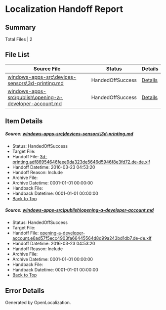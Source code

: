 # <a name='report-top'></a> Localization Handoff Report

## Summary
 Total Files | 2

## File List
 Source File | Status | Details 
 ----------- | ------ | ------- 
 [windows-apps-src\devices-sensors\3d-printing.md](https://github.com/Microsoft/windows-apps/blob/5d115a7944efa26c1bb733aecfbfeb0b9a407ccd/windows-apps-src/devices-sensors/3d-printing.md) | HandedOffSuccess | [Details](#10985dec69a38e1ec7452de069768b572e2f5aca1939)
 [windows-apps-src\publish\opening-a-developer-account.md](https://github.com/Microsoft/windows-apps/blob/dd0da5871a59ddc35af36e3b64b3af8439585774/windows-apps-src/publish/opening-a-developer-account.md) | HandedOffSuccess | [Details](#2b07eedf5596703ef4cb07cdf6fbd946e33ff0503315)

## Item Details
##### <a name='10985dec69a38e1ec7452de069768b572e2f5aca1939'></a> Source: [windows-apps-src\devices-sensors\3d-printing.md](https://github.com/Microsoft/windows-apps/blob/5d115a7944efa26c1bb733aecfbfeb0b9a407ccd/windows-apps-src/devices-sensors/3d-printing.md)
* Status: HandedOffSuccess
* Target File: 
* Handoff File: [3d-printing.adf86954646feee9da323de5646d5946f8e3fd72.de-de.xlf](https://github.com/Microsoft/WDG.handoff/blob/099ab5d83c22a42075b7634ade41acb64854bda6/ol-handoff/Microsoft/windows-apps.de-de/master/3d-printing.adf86954646feee9da323de5646d5946f8e3fd72.de-de.xlf)
* Handoff Datetime: 2016-03-23 04:53:20
* Handoff Reason: Include
* Archive File: 
* Archive Datetime: 0001-01-01 00:00:00
* Handback File: 
* Handback Datetime: 0001-01-01 00:00:00
* [Back to Top](#report-top)

##### <a name='2b07eedf5596703ef4cb07cdf6fbd946e33ff0503315'></a> Source: [windows-apps-src\publish\opening-a-developer-account.md](https://github.com/Microsoft/windows-apps/blob/dd0da5871a59ddc35af36e3b64b3af8439585774/windows-apps-src/publish/opening-a-developer-account.md)
* Status: HandedOffSuccess
* Target File: 
* Handoff File: [opening-a-developer-account.e6ad57f5ecc4903fa66445564d8d99a243bd1db7.de-de.xlf](https://github.com/Microsoft/WDG.handoff/blob/099ab5d83c22a42075b7634ade41acb64854bda6/ol-handoff/Microsoft/windows-apps.de-de/master/opening-a-developer-account.e6ad57f5ecc4903fa66445564d8d99a243bd1db7.de-de.xlf)
* Handoff Datetime: 2016-03-23 04:53:20
* Handoff Reason: Include
* Archive File: 
* Archive Datetime: 0001-01-01 00:00:00
* Handback File: 
* Handback Datetime: 0001-01-01 00:00:00
* [Back to Top](#report-top)


## Error Details

Generated by OpenLocalization.
